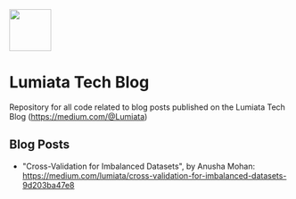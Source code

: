 <a href="https://www.lumiata.com/">
  <img src="https://www.lumiata.com/uploads/1/2/0/3/120334362/lum-logo-element-blue-med-cropped_2_orig.png" width="75" height="75"/> 
</a>

# Lumiata Tech Blog
Repository for all code related to blog posts published on the Lumiata Tech Blog (https://medium.com/@Lumiata)

## Blog Posts
- "Cross-Validation for Imbalanced Datasets", by Anusha Mohan: https://medium.com/lumiata/cross-validation-for-imbalanced-datasets-9d203ba47e8
